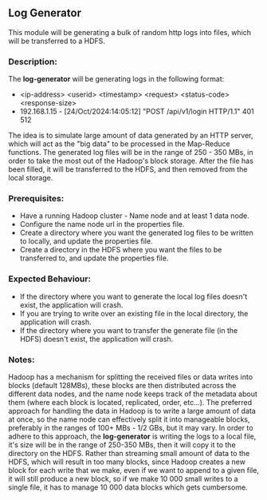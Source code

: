 ## Log Generator

This module will be generating a bulk of random http logs into files, which will be transferred to a HDFS.

### Description:

The **log-generator** will be generating logs in the following format:

- \<ip-address> \<userid> \<timestamp> \<request> \<status-code> \<response-size>
- 192.168.1.15 - [24/Oct/2024:14:05:12] "POST /api/v1/login HTTP/1.1" 401 512

The idea is to simulate large amount of data generated by an HTTP server, which will act as the "big data" to be
processed in the Map-Reduce
functions. The generated log files will be in the range of 250 - 350 MBs, in order to take the most out of the Hadoop's
block storage.
After the file has been filled, it will be transferred to the HDFS, and then removed from the local storage.

### Prerequisites:

- Have a running Hadoop cluster - Name node and at least 1 data node.
- Configure the name node url in the properties file.
- Create a directory where you want the generated log files to be written to locally, and update the properties file.
- Create a directory in the HDFS where you want the files to be transferred to, and update the properties file.

### Expected Behaviour:

- If the directory where you want to generate the local log files doesn't exist, the application will crash.
- If you are trying to write over an existing file in the local directory, the application will crash.
- If the directory where you want to transfer the generate file (in the HDFS) doesn't exist, the application will crash.

### Notes:

Hadoop has a mechanism for splitting the received files or data writes into blocks (default 128MBs), these blocks are
then distributed
across the different data nodes, and the name node keeps track of the metadata about them (where each block is located,
replicated, order, etc...).
The preferred approach for handling the data in Hadoop is to write a large amount of data at once, so the name node can
effectively split it into manageable blocks,
preferably in the ranges of 100+ MBs - 1/2 GBs, but it may vary.
In order to adhere to this approach, the **log-generator** is writing the logs to a local file, it's size will be in the
range of 250-350 MBs,
then it will copy it to the directory on the HDFS.
Rather than streaming small amount of data to the HDFS, which will result in too many blocks, since Hadoop creates a new
block for each write that we make, even if we want to append
to a given file, it will still produce a new block, so if we make 10 000 small writes to a single file, it has to manage
10 000 data blocks which gets cumbersome.
